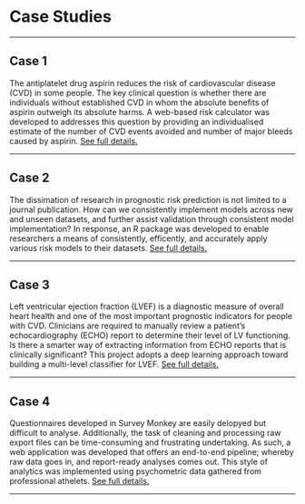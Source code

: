 # Case Studies

---
## Case 1
The antiplatelet drug aspirin reduces the risk of cardiovascular disease (CVD) in some people. The key clinical question is whether there are individuals without established CVD in whom the absolute benefits of aspirin outweigh its absolute harms. A web-based risk calculator was developed to addresses this question by providing an individualised estimate of the number of CVD events avoided and number of major bleeds caused by aspirin. [See full details.](AspirinCVDBleed/)

---
## Case 2
The dissimation of research in prognostic risk prediction is not limited to a journal publication. How can we consistently implement models across new and unseen datasets, and further assist validation through consistent model implementation? In response, an R package was developed to enable researchers a means of consistently, efficently, and accurately apply various risk models to their datasets. [See full details.](PredictRiskScores/)


---
## Case 3
Left ventricular ejection fraction (LVEF) is a diagnostic measure of overall heart health and one of the most important prognostic indicators for people with CVD. Clinicians are required to manually review a patient’s echocardiography (ECHO) report to determine their level of LV functioning. Is there a smarter way of extracting information from ECHO reports that is clinically significant? This project adopts a deep learning approach toward building a multi-level classifier for LVEF. [See full details.](EchoNLP/)


---
## Case 4
Questionnaires developed in Survey Monkey are easily delopyed but difficult to analyse. Additionally, the task of cleaning and processing raw export files can be time-consuming and frustrating undertaking. As such, a web application was developed that offers an end-to-end pipeline; whereby raw data goes in, and report-ready analyses comes out. This style of analytics was implemented using psychometric data gathered from professional athelets.  [See full details.](SportPsychTool/)

---